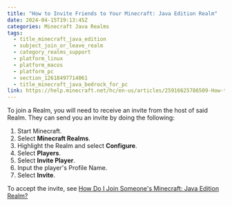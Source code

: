 ```yaml
---
title: "How to Invite Friends to Your Minecraft: Java Edition Realm"
date: 2024-04-15T19:13:45Z
categories: Minecraft Java Realms
tags:
  - title_minecraft_java_edition
  - subject_join_or_leave_realm
  - category_realms_support
  - platform_linux
  - platform_macos
  - platform_pc
  - section_12618497714061
  - title_minecraft_java_bedrock_for_pc
link: https://help.minecraft.net/hc/en-us/articles/25916625786509-How-to-Invite-Friends-to-Your-Minecraft-Java-Edition-Realm
---
```


To join a Realm, you will need to receive an invite from the host of said Realm. They can send you an invite by doing the following:

1.  Start Minecraft.
2.  Select **Minecraft Realms**.
3.  Highlight the Realm and select **Configure**.
4.  Select **Players**.
5.  Select **Invite Player**.
6.  Input the player's Profile Name.
7.  Select **Invite**.

To accept the invite, see [How Do I Join Someone's Minecraft: Java Edition Realm?](./How-Do-I-Join-Someone-s-Minecraft-Java-Edition-Realm.md)
